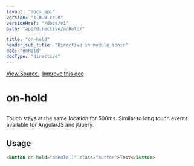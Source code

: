 ```yaml
---
layout: "docs_api"
version: "1.0.0-rc.0"
versionHref: "/docs/v1"
path: "api/directive/onHold/"

title: "on-hold"
header_sub_title: "Directive in module ionic"
doc: "onHold"
docType: "directive"
---
```


<div class="improve-docs">
  <a href='http://github.com/driftyco/ionic/tree/1.x/js/angular/directive/gesture.js#L8'>
    View Source
  </a>
  &nbsp;
  <a href='http://github.com/driftyco/ionic/edit/master/js/angular/directive/gesture.js#L8'>
    Improve this doc
  </a>
</div>




<h1 class="api-title">

  on-hold



</h1>





Touch stays at the same location for 500ms. Similar to long touch events available for AngularJS and jQuery.








  
<h2 id="usage">Usage</h2>
  
```html
<button on-hold="onHold()" class="button">Test</button>
```
  
  

  






